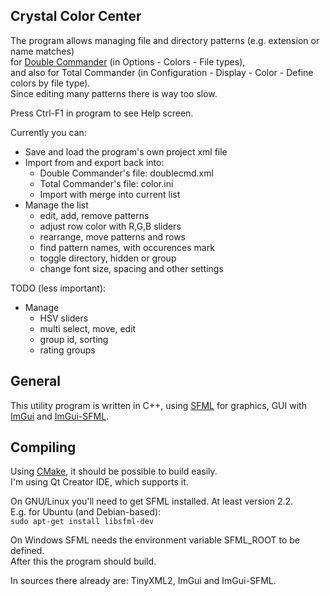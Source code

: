 
## Crystal Color Center
The program allows managing file and directory patterns (e.g. extension or name matches)  
for [Double Commander](http://doublecmd.sourceforge.net/) (in Options - Colors - File types),  
and also for Total Commander (in Configuration - Display - Color - Define colors by file type).  
Since editing many patterns there is way too slow.  

Press Ctrl-F1 in program to see Help screen.  

Currently you can:
- Save and load the program's own project xml file
- Import from and export back into:
  * Double Commander's file: doublecmd.xml
  * Total Commander's file: color.ini
  * Import with merge into current list
- Manage the list
  * edit, add, remove patterns
  * adjust row color with R,G,B sliders
  * rearrange, move patterns and rows
  * find pattern names, with occurences mark
  * toggle directory, hidden or group
  * change font size, spacing and other settings
  
TODO (less important):
- Manage
  * HSV sliders
  * multi select, move, edit
  * group id, sorting
  * rating groups

## General
This utility program is written in C++, using [SFML](https://github.com/SFML/SFML) for graphics,
GUI with [ImGui](https://github.com/ocornut/imgui) and [ImGui-SFML](https://github.com/eliasdaler/imgui-sfml).

## Compiling
Using [CMake](https://cmake.org/), it should be possible to build easily.  
I'm using Qt Creator IDE, which supports it.  

On GNU/Linux you'll need to get SFML installed. At least version 2.2.  
E.g. for Ubuntu (and Debian-based):  
`sudo apt-get install libsfml-dev`  

On Windows SFML needs the environment variable SFML_ROOT to be defined.  
After this the program should build.  

In sources there already are: TinyXML2, ImGui and ImGui-SFML.  
